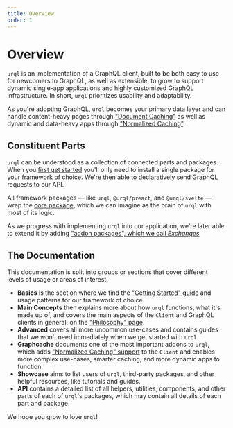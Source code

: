 ```yaml
---
title: Overview
order: 1
---
```


# Overview

`urql` is an implementation of a GraphQL client, built to be both easy to use for newcomers to
GraphQL, as well as extensible, to grow to support dynamic single-app applications and highly
customized GraphQL infrastructure. In short, `urql` prioritizes usability and adaptability.

As you're adopting GraphQL, `urql` becomes your primary data layer and can handle content-heavy
pages through ["Document Caching"](./basics/document-caching.md) as well as dynamic and data-heavy
apps through ["Normalized Caching"](./graphcache/normalized-caching.md).

## Constituent Parts

`urql` can be understood as a collection of connected parts and packages. When you [first get
started](./basics/getting-started.md) you'll only need to install a single package for your
framework of choice. We're then able to declaratively send GraphQL requests to our API.

All framework packages — like `urql`, `@urql/preact`, and `@urql/svelte` — wrap the [core
package](./concepts/core-package.md), which we can imagine as the brain of `urql` with most of its
logic.

As we progress with implementing `urql` into our application, we're later able to extend it by
adding ["addon packages", which we call _Exchanges_](./concepts/exchanges.md)

## The Documentation

This documentation is split into groups or sections that cover different levels of usage or areas of
interest.

- **Basics** is the section where we find the ["Getting Started"
  guide](./basics/getting-started.md) and usage patterns for our framework of choice.
- **Main Concepts** then explains more about how `urql` functions, what it's made up of, and covers
  the main aspects of the `Client` and GraphQL clients in general, on the ["Philosophy"
  page](./concepts/philosophy.md).
- **Advanced** covers all more uncommon use-cases and contains guides that we won't need immediately
  when we get started with `urql`.
- **Graphcache** documents one of the most important addons to `urql`, which adds ["Normalized
  Caching" support](./graphcache/normalized-caching.md) to the `Client` and enables more complex
  use-cases, smarter caching, and more dynamic apps to function.
- **Showcase** aims to list users of `urql`, third-party packages, and other helpful resources,
  like tutorials and guides.
- **API** contains a detailed list of all helpers, utilities, components, and other parts of each of
  `urql`'s packages, which may contain all details of each part and package.

We hope you grow to love `urql`!
